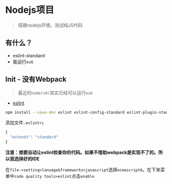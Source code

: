 # Nodejs项目
> 搭建nodejs环境，测试纯JS代码

## 有什么？

* eslint-standard
* 能运行`es6`

## Init - 没有Webpack

> 最近的`node(v8)`其实已经可以运行`es6`

* [eslint](https://github.com/standard/eslint-config-standard)

```bash
npm install --save-dev eslint eslint-config-standard eslint-plugin-standard eslint-plugin-promise eslint-plugin-import eslint-plugin-node
```

添加文件`.eslintrc`

```js
{
  "extends": "standard"
}
```

**注意：想要自动让eslint检查你的代码。如果不借助webpack是实现不了的。所以我选择好的IDE**

在`file->setting>lanuage&frameworks>javascript`选择`ecmascript6`。在下来菜单中`code quality tools>eslint`点击`enable`




